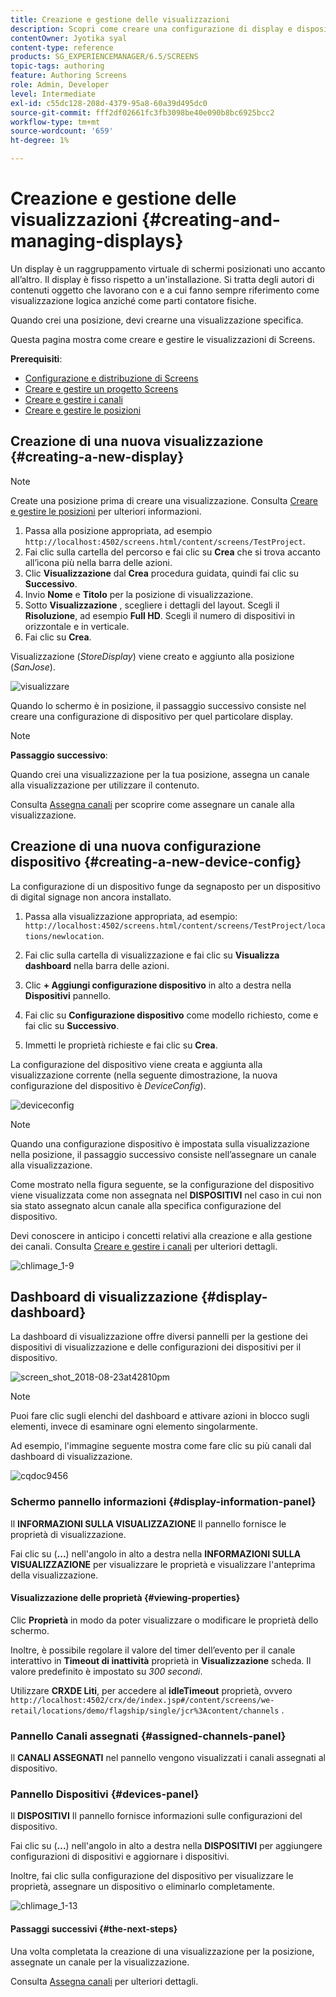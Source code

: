 ```yaml
---
title: Creazione e gestione delle visualizzazioni
description: Scopri come creare una configurazione di display e dispositivi in AEM Screens. Inoltre, scopri il dashboard di visualizzazione.
contentOwner: Jyotika syal
content-type: reference
products: SG_EXPERIENCEMANAGER/6.5/SCREENS
topic-tags: authoring
feature: Authoring Screens
role: Admin, Developer
level: Intermediate
exl-id: c55dc128-208d-4379-95a8-60a39d495dc0
source-git-commit: fff2df02661fc3fb3098be40e090b8bc6925bcc2
workflow-type: tm+mt
source-wordcount: '659'
ht-degree: 1%

---
```


# Creazione e gestione delle visualizzazioni {#creating-and-managing-displays}

Un display è un raggruppamento virtuale di schermi posizionati uno accanto all’altro. Il display è fisso rispetto a un&#39;installazione. Si tratta degli autori di contenuti oggetto che lavorano con e a cui fanno sempre riferimento come visualizzazione logica anziché come parti contatore fisiche.

Quando crei una posizione, devi crearne una visualizzazione specifica.

Questa pagina mostra come creare e gestire le visualizzazioni di Screens.

**Prerequisiti**:

* [Configurazione e distribuzione di Screens](configuring-screens-introduction.md)
* [Creare e gestire un progetto Screens](creating-a-screens-project.md)
* [Creare e gestire i canali](managing-channels.md)
* [Creare e gestire le posizioni](managing-locations.md)

## Creazione di una nuova visualizzazione {#creating-a-new-display}

>[!NOTE]
>
>Create una posizione prima di creare una visualizzazione. Consulta [Creare e gestire le posizioni](managing-locations.md) per ulteriori informazioni.

1. Passa alla posizione appropriata, ad esempio `http://localhost:4502/screens.html/content/screens/TestProject`.
1. Fai clic sulla cartella del percorso e fai clic su **Crea** che si trova accanto all’icona più nella barra delle azioni.
1. Clic **Visualizzazione** dal **Crea** procedura guidata, quindi fai clic su **Successivo**.
1. Invio **Nome** e **Titolo** per la posizione di visualizzazione.
1. Sotto **Visualizzazione** , scegliere i dettagli del layout. Scegli il **Risoluzione**, ad esempio **Full HD**. Scegli il numero di dispositivi in orizzontale e in verticale.
1. Fai clic su **Crea**.

Visualizzazione (*StoreDisplay*) viene creato e aggiunto alla posizione (*SanJose*).

![visualizzare](assets/display.gif)

Quando lo schermo è in posizione, il passaggio successivo consiste nel creare una configurazione di dispositivo per quel particolare display.

>[!NOTE]
>
>**Passaggio successivo**:
>
>Quando crei una visualizzazione per la tua posizione, assegna un canale alla visualizzazione per utilizzare il contenuto.
>
>Consulta [Assegna canali](channel-assignment.md) per scoprire come assegnare un canale alla visualizzazione.

## Creazione di una nuova configurazione dispositivo {#creating-a-new-device-config}

La configurazione di un dispositivo funge da segnaposto per un dispositivo di digital signage non ancora installato.

1. Passa alla visualizzazione appropriata, ad esempio: `http://localhost:4502/screens.html/content/screens/TestProject/locations/newlocation`.
1. Fai clic sulla cartella di visualizzazione e fai clic su **Visualizza dashboard** nella barra delle azioni.
1. Clic **+ Aggiungi configurazione dispositivo** in alto a destra nella **Dispositivi** pannello.

1. Fai clic su **Configurazione dispositivo** come modello richiesto, come e fai clic su **Successivo**.

1. Immetti le proprietà richieste e fai clic su **Crea**.

La configurazione del dispositivo viene creata e aggiunta alla visualizzazione corrente (nella seguente dimostrazione, la nuova configurazione del dispositivo è *DeviceConfig*).

![deviceconfig](assets/deviceconfig.gif)

>[!NOTE]
>
>Quando una configurazione dispositivo è impostata sulla visualizzazione nella posizione, il passaggio successivo consiste nell’assegnare un canale alla visualizzazione.
>
>Come mostrato nella figura seguente, se la configurazione del dispositivo viene visualizzata come non assegnata nel **DISPOSITIVI** nel caso in cui non sia stato assegnato alcun canale alla specifica configurazione del dispositivo.
>
>Devi conoscere in anticipo i concetti relativi alla creazione e alla gestione dei canali. Consulta [Creare e gestire i canali](managing-channels.md) per ulteriori dettagli.

![chlimage_1-9](assets/chlimage_1-9.png)

## Dashboard di visualizzazione {#display-dashboard}

La dashboard di visualizzazione offre diversi pannelli per la gestione dei dispositivi di visualizzazione e delle configurazioni dei dispositivi per il dispositivo.

![screen_shot_2018-08-23at42810pm](assets/screen_shot_2018-08-23at42810pm.png)

>[!NOTE]
>
>Puoi fare clic sugli elenchi del dashboard e attivare azioni in blocco sugli elementi, invece di esaminare ogni elemento singolarmente.
>
>Ad esempio, l&#39;immagine seguente mostra come fare clic su più canali dal dashboard di visualizzazione.

![cqdoc9456](assets/cqdoc9456.gif)

### Schermo pannello informazioni {#display-information-panel}

Il **INFORMAZIONI SULLA VISUALIZZAZIONE** Il pannello fornisce le proprietà di visualizzazione.

Fai clic su (**...**) nell&#39;angolo in alto a destra nella **INFORMAZIONI SULLA VISUALIZZAZIONE** per visualizzare le proprietà e visualizzare l&#39;anteprima della visualizzazione.


#### Visualizzazione delle proprietà {#viewing-properties}

Clic **Proprietà** in modo da poter visualizzare o modificare le proprietà dello schermo.

Inoltre, è possibile regolare il valore del timer dell’evento per il canale interattivo in **Timeout di inattività** proprietà in **Visualizzazione** scheda. Il valore predefinito è impostato su *300 secondi*.

Utilizzare **CRXDE Liti**, per accedere al **idleTimeout** proprietà, ovvero `http://localhost:4502/crx/de/index.jsp#/content/screens/we-retail/locations/demo/flagship/single/jcr%3Acontent/channels` .


### Pannello Canali assegnati {#assigned-channels-panel}

Il **CANALI ASSEGNATI** nel pannello vengono visualizzati i canali assegnati al dispositivo.


### Pannello Dispositivi {#devices-panel}

Il **DISPOSITIVI** Il pannello fornisce informazioni sulle configurazioni del dispositivo.

Fai clic su (**...**) nell&#39;angolo in alto a destra nella **DISPOSITIVI** per aggiungere configurazioni di dispositivi e aggiornare i dispositivi.

Inoltre, fai clic sulla configurazione del dispositivo per visualizzare le proprietà, assegnare un dispositivo o eliminarlo completamente.

![chlimage_1-13](assets/chlimage_1-13.png)

#### Passaggi successivi {#the-next-steps}

Una volta completata la creazione di una visualizzazione per la posizione, assegnate un canale per la visualizzazione.

Consulta [Assegna canali](channel-assignment.md) per ulteriori dettagli.
